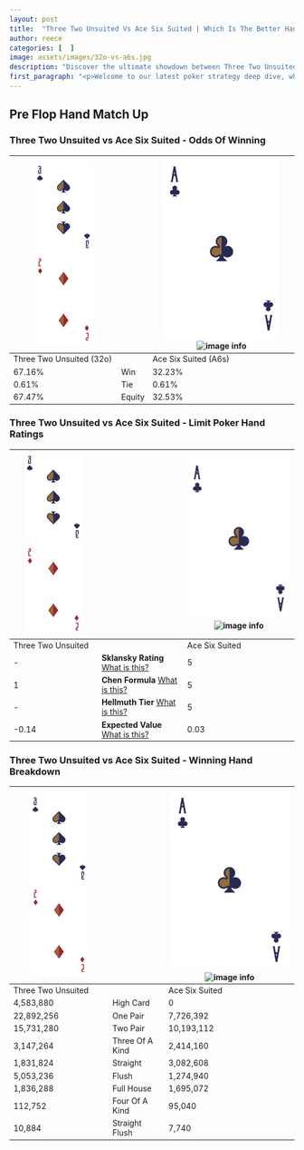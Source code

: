 ```yaml
---
layout: post
title:  "Three Two Unsuited Vs Ace Six Suited | Which Is The Better Hand In Poker? A Complete Guide"
author: reece
categories: [  ]
image: assets/images/32o-vs-a6s.jpg
description: "Discover the ultimate showdown between Three Two Unsuited and Ace Six Suited in poker! Uncover the odds, strategies, and scenarios where one hand triumphs over the other. Get ready to up your poker game with this thrilling analysis."
first_paragraph: "<p>Welcome to our latest poker strategy deep dive, where we're pitting two distinct hands against each other in a high-stakes showdown: Three Two Unsuited vs Ace Six Suited.</p><p>In the dynamic world of poker, every decision counts, and knowing which hand holds the upper hand is key to your success at the table.</p><p>In this article, we'll dissect these two hands, explore the scenarios where one dominates the other, and equip you with the knowledge to make strategic choices that can tip the odds in your favor.</p><p>Get ready to unravel the intriguing dynamics of these poker hands and elevate your game to new heights.</p>"
---
```




[comment]: # (sp0)

## Pre Flop Hand Match Up

<div class="table hand-ratings" markdown="1"> 



### Three Two Unsuited vs Ace Six Suited - Odds Of Winning


    
| ![image info](assets/images/hand1/3.png) ![image info](assets/images/hand1/2o.png) |  | ![image info](assets/images/hand2/A.png) ![image info](assets/images/hand2/6s.png) |
| -------- | -------- | -------- |
| Three Two Unsuited (32o) |  | Ace Six Suited (A6s) |
| 67.16% | Win | 32.23% |
| 0.61% | Tie | 0.61% |
| 67.47% | Equity | 32.53% |




[comment]: # (sp1)



### Three Two Unsuited vs Ace Six Suited - Limit Poker Hand Ratings


    
| ![image info](assets/images/hand1/3.png) ![image info](assets/images/hand1/2o.png) |  | ![image info](assets/images/hand2/A.png) ![image info](assets/images/hand2/6s.png) |
| -------- | -------- | -------- |
| Three Two Unsuited |  | Ace Six Suited |
| - | **Sklansky Rating** [What is this?](/sklansky-rating-explained) | 5 |
| 1 | **Chen Formula** [What is this?](/chen-formula-explained) | 5 |
| - | **Hellmuth Tier** [What is this?](/Hellmuth-tier-explained) | 5 |
| -0.14 | **Expected Value** [What is this?](/expected-value-explained) | 0.03 |




[comment]: # (sp2)



### Three Two Unsuited vs Ace Six Suited - Winning Hand Breakdown


    
| ![image info](assets/images/hand1/3.png) ![image info](assets/images/hand1/2o.png) |  | ![image info](assets/images/hand2/A.png) ![image info](assets/images/hand2/6s.png) |
| -------- | -------- | -------- |
| Three Two Unsuited |  | Ace Six Suited |
| 4,583,880 | High Card | 0 |
| 22,892,256 | One Pair | 7,726,392 |
| 15,731,280 | Two Pair | 10,193,112 |
| 3,147,264 | Three Of A Kind | 2,414,160 |
| 1,831,824 | Straight | 3,082,608 |
| 5,053,236 | Flush | 1,274,940 |
| 1,836,288 | Full House | 1,695,072 |
| 112,752 | Four Of A Kind | 95,040 |
| 10,884 | Straight Flush | 7,740 |




[comment]: # (sp3)



</div>

[comment]: # (sp4)



[comment]: # (sp5)

